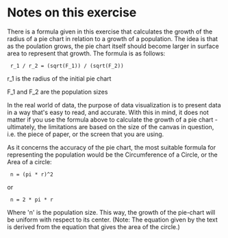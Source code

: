 # Notes on this exercise

There is a formula given in this exercise that calculates the growth of the radius of a pie chart in relation to a growth of a population. The idea is that as the
poulation grows, the pie chart itself should become larger in surface area to represent that growth. The formula is as follows:

` r_1 / r_2 = (sqrt(F_1)) / (sqrt(F_2))`

r_1 is the radius of the initial pie chart

F_1 and F_2 are the population sizes

In the real world of data, the purpose of data visualization is to present data in a way that's easy to read, and accurate. With this in mind, it does not matter if you
use the formula above to calculate the growth of a pie chart - ultimately, the limitations are based on the size of the canvas in question, i.e. the piece of paper, or
the screen that you are using. 

As it concerns the accuracy of the pie chart, the most suitable formula for representing the population would be the Circumference of a Circle, or the Area of a circle:

` n = (pi * r)^2`

or

` n = 2 * pi * r`

Where 'n' is the population size. This way, the growth of the pie-chart will be uniform with respect to its center. (Note: The equation given by the text is derived
from the equation that gives the area of the circle.)

